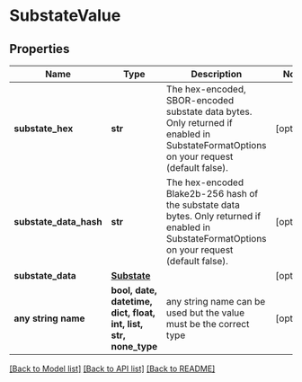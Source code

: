 # SubstateValue


## Properties
Name | Type | Description | Notes
------------ | ------------- | ------------- | -------------
**substate_hex** | **str** | The hex-encoded, SBOR-encoded substate data bytes. Only returned if enabled in SubstateFormatOptions on your request (default false). | [optional] 
**substate_data_hash** | **str** | The hex-encoded Blake2b-256 hash of the substate data bytes. Only returned if enabled in SubstateFormatOptions on your request (default false). | [optional] 
**substate_data** | [**Substate**](Substate.md) |  | [optional] 
**any string name** | **bool, date, datetime, dict, float, int, list, str, none_type** | any string name can be used but the value must be the correct type | [optional]

[[Back to Model list]](../README.md#documentation-for-models) [[Back to API list]](../README.md#documentation-for-api-endpoints) [[Back to README]](../README.md)


